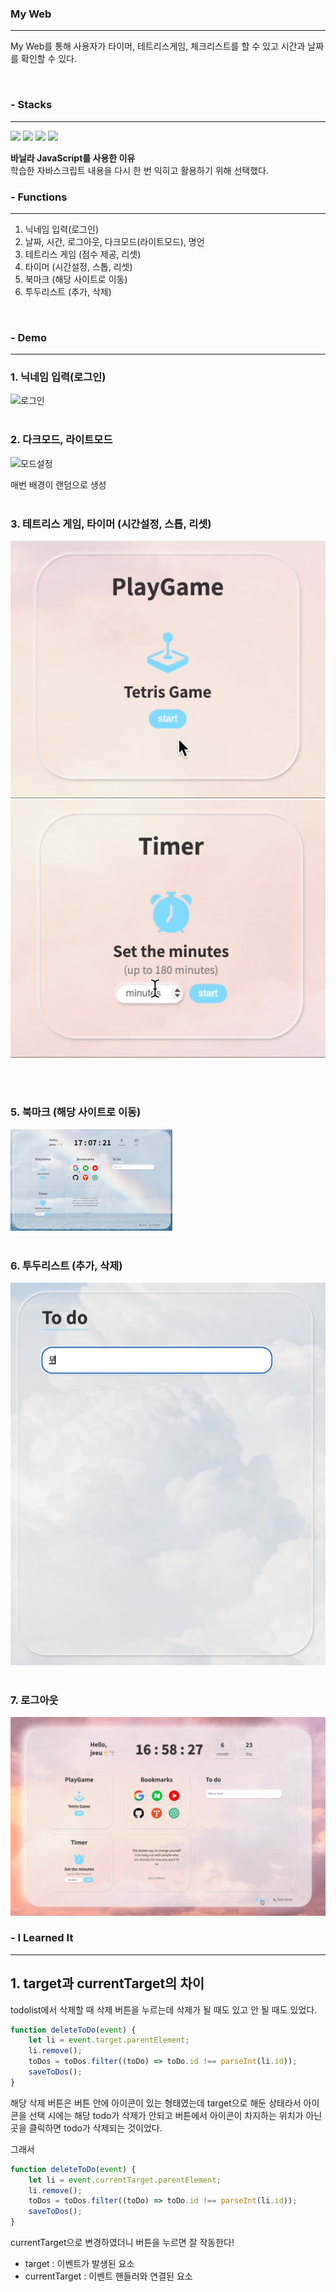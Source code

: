 ### **My Web**
---
My Web를 통해 사용자가 타이머, 테트리스게임, 체크리스트를 할 수 있고 시간과 날짜를 확인할 수 있다.

<br>

### **- Stacks**
---
<img src="https://img.shields.io/badge/Visual Studio Code-007ACC?style=for-the-badge&logo=Visual Studio Code&logoColor=white">

<img src="https://img.shields.io/badge/javascript-F7DF1E?style=for-the-badge&logo=javascript&logoColor=white">

<img src="https://img.shields.io/badge/html5 -E34F26?style=for-the-badge&logo=HTML5&logoColor=white">

<img src="https://img.shields.io/badge/css3 -1572B6?style=for-the-badge&logo=css3&logoColor=white">

**바닐라 JavaScript를 사용한 이유**<br>
학습한 자바스크립트 내용을 다시 한 번 익히고 활용하기 위해 선택했다.
<br>

### **- Functions**
---
1. 닉네임 입력(로그인)
2. 날짜, 시간, 로그아웃, 다크모드(라이트모드), 명언
3. 테트리스 게임 (점수 제공, 리셋)
4. 타이머 (시간설정, 스톱, 리셋)
5. 북마크 (해당 사이트로 이동)
6. 투두리스트 (추가, 삭제)
<br>

### **- Demo**
---
### 1. 닉네임 입력(로그인)
<img src="readme/gif/login.gif" alt="로그인"/>
<br><br>

### 2. 다크모드, 라이트모드
<img src="readme/gif/mode.gif" alt="모드설정"/>

매번 배경이 랜덤으로 생성
<br><br>

### 3. 테트리스 게임, 타이머 (시간설정, 스톱, 리셋)
<img src="readme/gif/tetrisGame.gif" alt="테트리스" />
<img src="readme/gif/timer.gif" alt="타이머"/>

<br><br>

### 5. 북마크 (해당 사이트로 이동)
<img src="readme/gif/bookmarks.gif" alt="북마크"/>
<br><br>

### 6. 투두리스트 (추가, 삭제)
<img src="readme/gif/todolist.gif" alt="투두리스트"/>
<br><br>

### 7. 로그아웃
<img src="readme/gif/logout.gif" alt="로그아웃"/>


<br>

### **- I Learned It**
---
## 1. target과 currentTarget의 차이
todolist에서 삭제할 때 삭제 버튼을 누르는데 삭제가 될 때도 있고 안 될 때도 있었다.
```javascript
function deleteToDo(event) {
    let li = event.target.parentElement;
    li.remove();
    toDos = toDos.filter((toDo) => toDo.id !== parseInt(li.id));
    saveToDos();
}
```
해당 삭제 버튼은 버튼 안에 아이콘이 있는 형태였는데 target으로 해둔 상태라서 아이콘을 선택 시에는 해당 todo가 삭제가 안되고 버튼에서 아이콘이 차지하는 위치가 아닌 곳을 클릭하면 todo가 삭제되는 것이었다.

그래서
```javascript
function deleteToDo(event) {
    let li = event.currentTarget.parentElement;
    li.remove();
    toDos = toDos.filter((toDo) => toDo.id !== parseInt(li.id));
    saveToDos();
}
```
currentTarget으로 변경하였더니 버튼을 누르면 잘 작동한다!

- target : 이벤트가 발생된 요소
- currentTarget : 이벤트 핸들러와 연결된 요소
